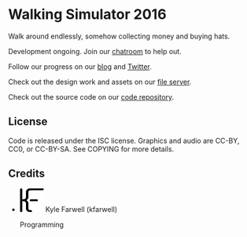 Walking Simulator 2016
======================
Walk around endlessly, somehow collecting money and buying hats.

Development ongoing. Join our [chatroom](https://gelato.krourke.org/) to help out.

Follow our progress on our [blog](/blog/) and
[Twitter](https://twitter.com/gelato_labs).

Check out the design work and assets on our
[file server](https://files.gelatolabs.xyz/index.php/s/9aCZWOAqg81nMPY).

Check out the source code on our
[code repository](https://git.gelatolabs.xyz/gelato/walkingsim).

License
-------
Code is released under the ISC license. Graphics and audio are CC-BY, CC0, or
CC-BY-SA. See COPYING for more details.
                
Credits
-------
<ul class="collection">
  <li class="collection-item avatar">
    <img src="/img/kfarwell.png" class="avatar-img">
    <span class="title">Kyle Farwell (kfarwell)</span>
    <p>Programming</p>
    <a href="https://kfarwell.org/" class="secondary-content"><i class="mdi mdi-web"></i></a>
  </li>
</ul>
